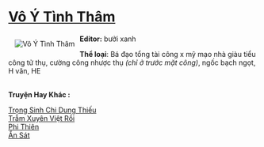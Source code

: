 <a href="https://utruyen.com/vo-y-tinh-tham/19464/" title="Vô Ý Tình Thâm"><h1>Vô Ý Tình Thâm</h1></a><div style="display:table"><img align="right" style="float: left; padding: 10px;" src="https://utruyen.com/images/story/200x260/vo-y-tinh-tham.jpg" alt="Vô Ý Tình Thâm"><b>Editor:</b> bưởi xanh<p></p><b>Thể loại</b>: Bá đạo tổng tài công x mỹ mạo nhà giàu tiểu công tử thụ, cường công nhược thụ <em>(chỉ ở trước mặt công)</em>, ngốc bạch ngọt, H văn, HE</div><p><br><b>Truyện Hay Khác :</b></p><a href="https://utruyen.com/trong-sinh-chi-dung-thieu/18801/" alt="Trọng Sinh Chi Dung Thiếu">Trọng Sinh Chi Dung Thiếu</a><br/><a href="https://github.com/quanluxury/ngontinh_sac/tree/master/truyenhay/18919/" alt="Trẫm Xuyên Việt Rồi">Trẫm Xuyên Việt Rồi</a><br/><a href="https://truyenhot2020.wordpress.com/2019/12/11/phi-thien/" alt="Phi Thiên">Phi Thiên</a><br/><a href="https://github.com/quanluxury/truyenhot/tree/master/truyenhay/387/" alt="Ẩn Sát">Ẩn Sát</a><br/>